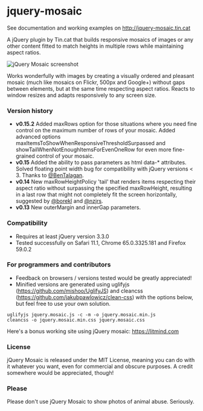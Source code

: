 # jquery-mosaic
See documentation and working examples on http://jquery-mosaic.tin.cat

A jQuery plugin by Tin.cat that builds responsive mosaics of images or any other content fitted to match heights in multiple rows while maintaining aspect ratios.

![jQuery Mosaic screenshot](https://raw.githubusercontent.com/tin-cat/jquery-mosaic/master/screenshot.jpg)

Works wonderfully with images by creating a visually ordered and pleasant mosaic (much like mosaics on Flickr, 500px and Google+) without gaps between elements, but at the same time respecting aspect ratios. Reacts to window resizes and adapts responsively to any screen size.

### Version history
* **v0.15.2** Added maxRows option for those situations where you need fine control on the maximum number of rows of your mosaic. Added advanced options maxItemsToShowWhenResponsiveThresholdSurpassed and showTailWhenNotEnoughItemsForEvenOneRow for even more fine-grained control of your mosaic.
* **v0.15** Added the ability to pass parameters as html data-* attributes. Solved floating point width bug for compatibility with jQuery versions < 3. Thanks to [@BenTalagan](https://github.com/BenTalagan).
* **v0.14** New maxRowHeightPolicy 'tail' that renders items respecting their aspect ratio without surpassing the specified maxRowHeight, resulting in a last row that might not completely fit the screen horizontally, suggested by [@borekl](https://github.com/borekl) and [@nzjrs](https://github.com/nzjrs).
* **v0.13** New outerMargin and innerGap parameters.

### Compatibility
* Requires at least jQuery version 3.3.0
* Tested successfully on Safari 11.1, Chrome 65.0.3325.181 and Firefox 59.0.2

### For programmers and contributors
* Feedback on browsers / versions tested would be greatly appreciated!
* Minified versions are generated using uglifyjs (https://github.com/mishoo/UglifyJS) and cleancss (https://github.com/jakubpawlowicz/clean-css) with the options below, but feel free to use your own solution.
```
uglifyjs jquery.mosaic.js -c -m -o jquery.mosaic.min.js
cleancss -o jquery.mosaic.min.css jquery.mosaic.css
```

Here's a bonus working site using jQuery mosaic: https://litmind.com

### License
jQuery Mosaic is released under the MIT License, meaning you can do with it whatever you want, even for commercial and obscure purposes. A credit somewhere would be appreciated, though!

### Please
Please don't use jQuery Mosaic to show photos of animal abuse. Seriously.